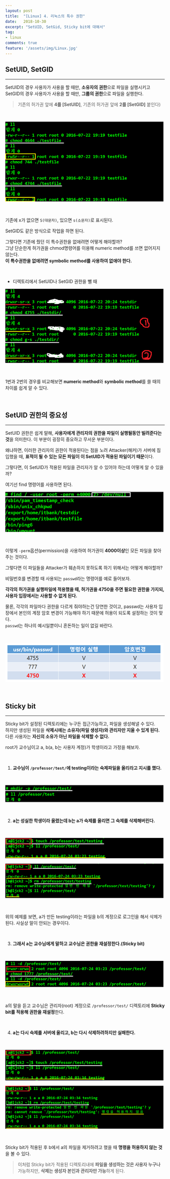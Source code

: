 ```yaml
---
layout: post
title:  "[Linux] 4. 리눅스의 특수 권한"
date:   2018-10-30
excerpt: "SetUID, SetGid, Sticky bit에 대해서"
tag:
- linux
comments: true
feature: '/assets/img/Linux.jpg'
---
```


## SetUID, SetGID

---

SetUID의 경우 사용자가 사용을 할 때만, **소유자의 권한**으로 파일을 실행시키고 SetGID의 경우 사용자가 사용을 할 때만, **그룹의 권한**으로 파일을 실행한다.

> 기존의 허가권 앞에 **4를 [SetUID]**, 기존의 허가권 앞에 **2를 [SetGID]** 붙인다)

<br/>

![SetUID](/assets/img/linux_setUID.png)

<br/>

기존에 x가 없으면 `S(대문자)`, 있으면 `s(소문자)`로 표시된다.

SetGID도 같은 방식으로 작업을 하면 된다.

그렇다면 기존에 줬던 이 특수권한을 없애려면 어떻게 해야할까?<br/>
그냥 단순한게 허가권을 chmod명령어를 이용해 numeric method를 쓰면 없어지지 않는다.<br/>
**이 특수권한을 없애려면 symbolic method를 사용하여 없애야 한다.**

<br/>

* 디렉토리에서 SetUID나 SetGID 권한을 뺄 때

![SetUID](/assets/img/linux_SetGID,UID.png)

<br/>

1번과 2번의 경우를 비교해보면 **numeric method**와 **symbolic method**를 쓸 때의 차이를 쉽게 알 수 있다.

<br/>

## SetUID 권한의 중요성

---

SetUID 권한은 쉽게 말해, **사용자에게 관리자의 권한을 파일이 실행될동안 빌려준다는 것**을 의미한다. 이 부분이 굉장히 중요하고 무서운 부분이다.

왜냐하면, 이러한 관리자의 권한이 적용된다는 점을 노려 Attacker(해커)가 서버에 침입했을 때, **표적이 될 수 있는 모든 파일이 이 SetUID가 적용된 파일이기 때문**이다.

그렇다면, 이 SetUID가 적용된 파일을 관리자가 알 수 있어야 하는데 어떻게 알 수 있을까? 

여기선 find 명령어를 사용하면 된다.

![perm](/assets/img/linux_perm.png)

<br/>

이렇게 `-perm`옵션(permission)을 사용하여 허가권이 **4000이상**인 모든 파일을 찾아주는 것이다.

그렇다면 이 파일들을 Attacker가 훼손하지 못하도록 하기 위해서는 어떻게 해야할까?

비밀번호를 변경할 때 사용되는 `passwd`라는 명령어를 예로 들어보자.

**각각의 허가권을 실행파일에 적용했을 때, 허가권을 4750을 주면 필요한 권한을 가지되, 사용자 입장에서는 사용할 수 없게 된다.**

물론, 각각의 파일마다 권한을 다르게 줘야하는건 당연한 것이고, passwd는 사용자 입장에서 본인의 계정 암호 변경이 가능해야 하기 때문에 허용이 되도록 설정하는 것이 맞다.<br/>
`passwd`는 하나의 예시일뿐이니 혼돈하는 일이 없길 바란다.

<br/>

![perm](/assets/img/linux_4750.png)

<br/>

## Sticky bit

---

Sticky bit가 설정된 디렉토리에는 누구든 접근가능하고, 파일을 생성해낼 수 있다.<br/> 하지만 생성된 파일을 **삭제시에는 소유자(파일 생성자)와 관리자만 지울 수 있게 된다.**<br/>
다른 사용자는 **자신의 소유가 아닌 파일을 삭제할 수 없다.**

root가 교수님이고 a, b(a, b는 사용자 계정)가 학생이라고 가정을 해보자.

<br/>

1. **교수님이 `/professor/test/`에 testing이라는 숙제파일을 올리라고 지시를 했다.**

<br/>

![perm](/assets/img/linux_Stickybit1.png)

<br/>

2. **a는 성실한 학생이라 올렸는데 b는 a가 숙제를 올리면 그 숙제를 삭제해버린다.**

<br/>

![perm](/assets/img/linux_Stickybit2.png)

![perm](/assets/img/linux_Stickybit3.png)

<br/>

위의 예제를 보면, a가 만든 testing이라는 파일을 b의 계정으로 로그인을 해서 삭제가 된다. 사실상 말이 안되는 경우이다.

<br/>

3. **그래서 a는 교수님에게 말하고 교수님은 권한을 재설정한다.(Sticky bit)**

<br/>

![perm](/assets/img/linux_Stickybit4.png)

<br/>

a의 말을 듣고 교수님은 관리자(root) 계정으로 `/professor/test/` 디렉토리에 **Sticky bit를 적용해 권한을 재설정**한다.

<br/>

4. **a는 다시 숙제를 서버에 올리고, b는 다시 삭제하려하지만 실패한다.**

<br/>

![perm](/assets/img/linux_Stickybit5.png)

![perm](/assets/img/linux_Stickybit6.png)

<br/>

Sticky bit가 적용된 후 b에서 a의 파일을 제거하려고 했을 때 **명령을 허용하지 않는 것**을 볼 수 있다.

> 이처럼 Sticky bit가 적용된 디렉토리내에 **파일을 생성하는 것은 사용자 누구나** 가능하지만, **삭제는 생성자 본인과 관리자만 가능**하게 된다.
